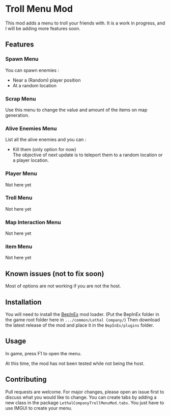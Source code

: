# Troll Menu Mod
This mod adds a menu to troll your friends with. It is a work in progress, and I will be adding more features soon.

## Features

### Spawn Menu

You can spawn enemies :
- Near a (Random) player position
- At a random location

### Scrap Menu

Use this menu to change the value and amount of the items on map generation.

### Alive Enemies Menu

List all the alive enemies and you can :
- Kill them (only option for now)											
The objective of next update is to teleport them to a random location or a player location.

### Player Menu

Not here yet

### Troll Menu

Not here yet


### Map Interaction Menu

Not here yet

### item Menu

Not here yet


## Known issues (not to fix soon)

Most of options are not working if you are not the host.

## Installation

You will need to install the [BepInEx](https://github.com/BepInEx/BepInEx/releases) mod loader.
(Put the BepInEx folder in the game root folder here in `.../common/Lethal Company/`)
Then download the latest release of the mod and place it in the `BepInEx/plugins` folder.

## Usage
In game, press F1 to open the menu.

At this time, the mod has not been tested while not being the host.

## Contributing

Pull requests are welcome. For major changes, please open an issue first to discuss what you would like to change.
You can create tabs by adding a new class in the package `LethalCompanyTrollMenuMod.tabs`.
You just have to use IMGUI to create your menu.
